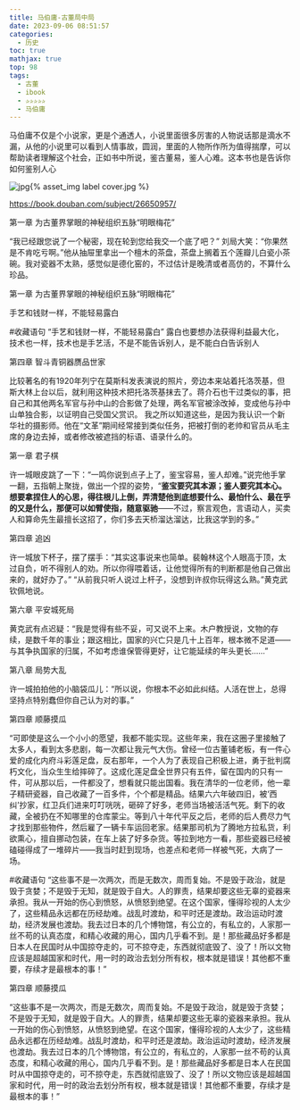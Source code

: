 ```yaml
---
title: 马伯庸-古董局中局
date: 2023-09-06 08:51:57
categories:
  - 历史
toc: true
mathjax: true
top: 98
tags:
  - 古董
  - ibook
  - ✰✰✰✰✰
  - 马伯庸
---
```


马伯庸不仅是个小说家，更是个通透人，小说里面很多厉害的人物说话那是滴水不漏，从他的小说里可以看到人情事故，圆润，里面的人物所作所为值得揣摩，可以帮助读者理解这个社会，正如书中所说，鉴古董易，鉴人心难。这本书也是告诉你如何鉴别人心
 

 ![jpg](https://img2.doubanio.com/view/subject/l/public/s28340242.jpg){% asset_img label cover.jpg %}

 https://book.douban.com/subject/26650957/
 <!-- more -->
第一章 为古董界掌眼的神秘组织五脉“明眼梅花”

“我已经跟您说了一个秘密，现在轮到您给我交一个底了吧？” 刘局大笑：“你果然是不肯吃亏啊。”他从抽屉里拿出一个檀木的茶盘，茶盘上搁着五个莲瓣儿白瓷小茶碗。我对瓷器不太熟，感觉似是德化窑的，不过估计是晚清或者高仿的，不算什么珍品。





第一章 为古董界掌眼的神秘组织五脉“明眼梅花”

手艺和钱财一样，不能轻易露白

#收藏语句 “手艺和钱财一样，不能轻易露白” 露白也要想办法获得利益最大化，技术也一样，技术也是手艺活，不是不能告诉别人，是不能白白告诉别人


第四章 智斗青铜器赝品世家

比较著名的有1920年列宁在莫斯科发表演说的照片，旁边本来站着托洛茨基，但斯大林上台以后，就利用这种技术把托洛茨基抹去了。蒋介石也干过类似的事，把自己和其他两名军官与孙中山的合影做了处理，两名军官被涂改掉，变成他与孙中山单独合影，以证明自己受国父赏识。 我之所以知道这些，是因为我认识一个新华社的摄影师。他在“文革”期间经常接到类似任务，把被打倒的老帅和官员从毛主席的身边去掉，或者修改被遮挡的标语、语录什么的。



第一章 君子棋

许一城眼皮跳了一下：“一鸣你说到点子上了，鉴宝容易，鉴人却难。”说完他手掌一翻，五指朝上聚拢，做出一个捏的姿势，“**鉴宝要究其本源；鉴人要究其本心。想要拿捏住人的心思，得往根儿上倒，弄清楚他到底想要什么、最怕什么、最在乎的又是什么，那便可以如臂使指，随意驱驰**——不过，察言观色，言语动人，买卖人和算命先生最擅长这招了，你们多去天桥溜达溜达，比我这学到的多。”





第四章 追凶

许一城放下杯子，摆了摆手：“其实这事说来也简单。裴翰林这个人眼高于顶，太过自负，听不得别人的劝。所以你得喂着话，让他觉得所有的判断都是他自己做出来的，就好办了。” “从前我只听人说过上杆子，没想到许叔你玩得这么熟。”黄克武钦佩地说。



第六章 平安城死局

黄克武有点迟疑：“我是觉得有些不妥，可又说不上来。木户教授说，文物的存续，是数千年的事业；跟这相比，国家的兴亡只是几十上百年，根本微不足道——与其争执国家的归属，不如考虑谁保管得更好，让它能延续的年头更长……”



第八章 局势大乱

许一城拍拍他的小脑袋瓜儿：“所以说，你根本不必如此纠结。人活在世上，总得坚持点特别蠢但你自己认为对的事。”



第四章 顺藤摸瓜

“可即使是这么一个小小的愿望，我都不能实现。这些年来，我在这圈子里接触了太多人，看到太多悲剧，每一次都让我元气大伤。曾经一位古董铺老板，有一件心爱的成化内府斗彩莲足盘，反右那年，一个人为了表现自己积极上进，勇于批判腐朽文化，当众生生给摔碎了。这成化莲足盘全世界只有五件，留在国内的只有一件，可从那以后，一件都没了，想看就只能出国看。我在清华的一位老师，他一辈子精研瓷器，自己收藏了一百多件，个个都是精品。结果六六年破四旧，被‘西纠’抄家，红卫兵们进来叮叮咣咣，砸碎了好多，老师当场被活活气死。剩下的收藏，全被扔在不知哪里的仓库蒙尘。等到八十年代平反之后，老师的后人费尽力气才找到那些物件，然后雇了一辆卡车运回老家。结果那司机为了腾地方拉私货，利欲熏心，擅自挪动包装，在车上装了好多杂货。等拉到地方一看，那些瓷器已经被磕碰得成了一堆碎片——我当时赶到现场，也差点和老师一样被气死，大病了一场。

#收藏语句 “这些事不是一次两次，而是无数次，周而复始。不是毁于政治，就是毁于贪婪；不是毁于无知，就是毁于自大。人的罪责，结果却要这些无辜的瓷器来承担。我从一开始的伤心到愤怒，从愤怒到绝望。在这个国家，懂得珍视的人太少了，这些精品永远都在历经劫难。战乱时渡劫，和平时还是渡劫。政治运动时渡劫，经济发展也渡劫。我去过日本的几个博物馆，有公立的，有私立的，人家那一丝不苟的认真态度，和精心收藏的用心，国内几乎看不到。是！那些藏品好多都是日本人在民国时从中国掠夺走的，可不掠夺走，东西就彻底毁了、没了！所以文物应该是超越国家和时代，用一时的政治去划分所有权，根本就是错误！其他都不重要，存续才是最根本的事！”





第四章 顺藤摸瓜

“这些事不是一次两次，而是无数次，周而复始。不是毁于政治，就是毁于贪婪；不是毁于无知，就是毁于自大。人的罪责，结果却要这些无辜的瓷器来承担。我从一开始的伤心到愤怒，从愤怒到绝望。在这个国家，懂得珍视的人太少了，这些精品永远都在历经劫难。战乱时渡劫，和平时还是渡劫。政治运动时渡劫，经济发展也渡劫。我去过日本的几个博物馆，有公立的，有私立的，人家那一丝不苟的认真态度，和精心收藏的用心，国内几乎看不到。是！那些藏品好多都是日本人在民国时从中国掠夺走的，可不掠夺走，东西就彻底毁了、没了！所以文物应该是超越国家和时代，用一时的政治去划分所有权，根本就是错误！其他都不重要，存续才是最根本的事！”